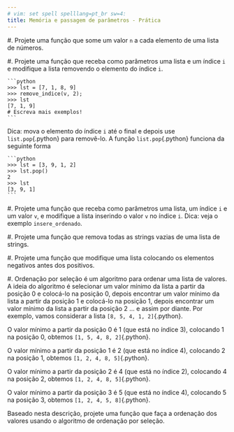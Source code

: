 ```yaml
---
# vim: set spell spelllang=pt_br sw=4:
title: Memória e passagem de parâmetros - Prática
---
```


#. Projete uma função que some um valor `n` a cada elemento de uma lista de números.

#. Projete uma função que receba como parâmetros uma lista e um índice `i` e modifique a lista removendo o elemento do índice `i`.

    ```python
    >>> lst = [7, 1, 8, 9]
    >>> remove_indice(v, 2);
    >>> lst
    [7, 1, 9]
    # Escreva mais exemplos!
    ```

   Dica: mova o elemento do índice `i` até o final e depois use `list.pop`{.python} para removê-lo. A função `list.pop`{.python} funciona da seguinte forma

    ```python
    >>> lst = [3, 9, 1, 2]
    >>> lst.pop()
    2
    >>> lst
    [3, 9, 1]
    ```

#. Projete uma função que receba como parâmetros uma lista, um índice `i` e um valor `v`, e modifique a lista inserindo o valor `v` no índice `i`. Dica: veja o exemplo `insere_ordenado`.

#. Projete uma função que remova todas as strings vazias de uma lista de strings.

#. Projete uma função que modifique uma lista colocando os elementos negativos antes dos positivos.

#. Ordenação por seleção é um algoritmo para ordenar uma lista de valores. A ideia do algoritmo é selecionar um valor mínimo da lista a partir da posição 0 e colocá-lo na posição 0, depois encontrar um valor mínimo da lista a partir da posição 1 e colocá-lo na posição 1, depois encontrar um valor mínimo da lista a partir da posição 2 ... e assim por diante. Por exemplo, vamos considerar a lista `[8, 5, 4, 1, 2]`{.python}.

   O valor mínimo a partir da posição 0 é 1 (que está no índice 3), colocando 1 na posição 0, obtemos `[1, 5, 4, 8, 2]`{.python}.

   O valor mínimo a partir da posição 1 é 2 (que está no índice 4), colocando 2 na posição 1, obtemos `[1, 2, 4, 8, 5]`{.python}.

   O valor mínimo a partir da posição 2 é 4 (que está no índice 2), colocando 4 na posição 2, obtemos `[1, 2, 4, 8, 5]`{.python}.

   O valor mínimo a partir da posição 3 é 5 (que está no índice 4), colocando 5 na posição 3, obtemos `[1, 2, 4, 5, 8]`{.python}.

   Baseado nesta descrição, projete uma função que faça a ordenação dos valores usando o algoritmo de ordenação por seleção.
